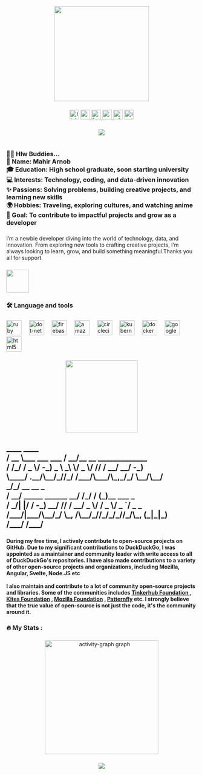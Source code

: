<div align="center">
  <img height="250" src="https://media4.giphy.com/media/v1.Y2lkPTc5MGI3NjExanBiajI3bmF5aW9tMGtzb3J6NXlvNzZpcmhsN2tlZzYxbzljZnRtYSZlcD12MV9pbnRlcm5hbF9naWZfYnlfaWQmY3Q9Zw/2IudUHdI075HL02Pkk/giphy.webp"  />
</div>

###

<div align="center">
  <img src="https://img.shields.io/static/v1?message=LinkedIn&logo=linkedin&label=&color=0077B5&logoColor=white&labelColor=&style=for-the-badge" height="25" alt="linkedin logo"  />
  <a href="https://www.youtube.com/@unrealltd.7285" target="_blank">
    <img src="https://img.shields.io/static/v1?message=Youtube&logo=youtube&label=&color=FF0000&logoColor=white&labelColor=&style=for-the-badge" height="25" alt="youtube logo"  />
  </a>
  <a href="https://www.facebook.com/mahir.2935" target="_blank">
    <img src="https://img.shields.io/static/v1?message=Facebook&logo=facebook&label=&color=1877F2&logoColor=white&labelColor=&style=for-the-badge" height="25" alt="facebook logo"  />
  </a>
  <a href="mailto:%20arcmahir35@gmail.com" target="_blank">
    <img src="https://img.shields.io/static/v1?message=Gmail&logo=gmail&label=&color=D14836&logoColor=white&labelColor=&style=for-the-badge" height="25" alt="gmail logo"  />
  </a>
  <img src="https://img.shields.io/static/v1?message=Whatsapp&logo=whatsapp&label=&color=25D366&logoColor=white&labelColor=&style=for-the-badge" height="25" alt="whatsapp logo"  />
  <a href="https://www.instagram.com/mahir.__.35/" target="_blank">
    <img src="https://img.shields.io/static/v1?message=Instagram&logo=instagram&label=&color=E4405F&logoColor=white&labelColor=&style=for-the-badge" height="25" alt="instagram logo"  />
  </a>
</div>

###

<div align="center">
  <img src="https://visitor-badge.laobi.icu/badge?page_id=Mahir-35.Mahir-35&"  />
</div>

###

<h1 align="center"></h1>

###

<h3 align="left">👩‍💻  Hlw Buddies...<br>🌟 Name: Mahir Arnob<br>🎓 Education: High school graduate, soon starting university<br>💻 Interests: Technology, coding, and data-driven innovation<br>✨ Passions: Solving problems, building creative projects, and learning new skills<br>🌍 Hobbies: Traveling, exploring cultures, and watching anime<br>🚀 Goal: To contribute to impactful projects and grow as a developer</h3>

###

<p align="left">I’m a newbie developer diving into the world of technology, data, and innovation. From exploring new tools to crafting creative projects, I’m always looking to learn, grow, and build something meaningful.Thanks you all for support</p>

###

<div align="left">
  <img height="60" src="https://cdn.dribbble.com/users/1397073/screenshots/4883979/media/37c42d393b38fff5eca81affe99cec03.gif"  />
</div>

###

<h3 align="left">🛠 Language and tools</h3>

###

<div align="left">
  <img src="https://cdn.jsdelivr.net/gh/devicons/devicon/icons/ruby/ruby-plain-wordmark.svg" height="40" alt="ruby logo"  />
  <img width="12" />
  <img src="https://cdn.jsdelivr.net/gh/devicons/devicon/icons/dot-net/dot-net-plain-wordmark.svg" height="40" alt="dot-net logo"  />
  <img width="12" />
  <img src="https://cdn.jsdelivr.net/gh/devicons/devicon/icons/firebase/firebase-plain-wordmark.svg" height="40" alt="firebase logo"  />
  <img width="12" />
  <img src="https://cdn.jsdelivr.net/gh/devicons/devicon/icons/amazonwebservices/amazonwebservices-line-wordmark.svg" height="40" alt="amazonwebservices logo"  />
  <img width="12" />
  <img src="https://cdn.jsdelivr.net/gh/devicons/devicon/icons/circleci/circleci-plain.svg" height="40" alt="circleci logo"  />
  <img width="12" />
  <img src="https://cdn.jsdelivr.net/gh/devicons/devicon/icons/kubernetes/kubernetes-plain.svg" height="40" alt="kubernetes logo"  />
  <img width="12" />
  <img src="https://cdn.jsdelivr.net/gh/devicons/devicon/icons/docker/docker-plain-wordmark.svg" height="40" alt="docker logo"  />
  <img width="12" />
  <img src="https://cdn.jsdelivr.net/gh/devicons/devicon/icons/googlecloud/googlecloud-original.svg" height="40" alt="googlecloud logo"  />
  <img width="12" />
  <img src="https://cdn.jsdelivr.net/gh/devicons/devicon/icons/html5/html5-original.svg" height="40" alt="html5 logo"  />
</div>

###

<div align="center">
  <img height="190" src="https://giffiles.alphacoders.com/221/221910.gif"  />
</div>

###

<h2 align="left">____                  ____                      <br> / __ \___  ___ ___    / __/__  __ _____________  <br>/ /_/ / _ \/ -_) _ \  _\ \/ _ \/ // / __/ __/ -_) <br>\____/ .__/\__/_//_/ /___/\___/\_,_/_/  \__/\__/  <br>   _/_/                  __  __   _               <br>  / __/  _____ ______ __/ /_/ /  (_)__  ___ _     <br> / _/| |/ / -_) __/ // / __/ _ \/ / _ \/ _ `/ _ _ <br>/___/|___/\__/_/  \_, /\__/_//_/_/_//_/\_, (_|_|_)<br>                 /___/                /___/</h2>

###

<h4 align="left">During my free time, I actively contribute to open-source projects on GitHub. Due to my significant contributions to DuckDuckGo, I was appointed as a maintainer and community leader with write access to all of DuckDuckGo's repositories. I have also made contributions to a variety of other open-source projects and organizations, including Mozilla, Angular, Svelte, Node.JS etc<br><br>I also maintain and contribute to a lot of community open-source projects and libraries. Some of the communities includes <a href="https://tinkerhub.frappe.cloud/tinkerspace?_gl=1*dcxs*_ga*MjEyMTQ3Mjg5OS4xNzMzNDE3MjQ0*_ga_5F3S36SL83*MTczMzQxNzI0My4xLjEuMTczMzQxNzMwMC4wLjAuMA..*_ga_T7HYLS1ZNZ*MTczMzQxNzI0My4xLjEuMTczMzQxNzMwMC4wLjAuMA..*_ga_XF38NC19X7*MTczMzQxNzI0My4xLjEuMTczMzQxNzMwMC4wLjAuMA..">Tinkerhub Foundation </a>
, <a href="https://kitesfoundation.org/">Kites Foundation</a>
, <a href="https://foundation.mozilla.org/en/">Mozilla Foundation</a>
, <a href="https://foundation.mozilla.org/en/">Patternfly</a>
 etc. I strongly believe that the true value of open-source is not just the code, it's the community around it.</h4>

###

<h3 align="left">🔥   My Stats :</h3>

###

<div align="center">
  <img src="https://github-readme-activity-graph.vercel.app/graph?username=Mahir-35&radius=16&theme=react&area=true&order=5" height="300" alt="activity-graph graph"  />
</div>

###

<div align="center">
  <img src="https://profile-counter.glitch.me/Mahir-35/count.svg?"  />
</div>

###
